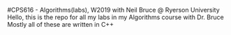 #CPS616 - Algorithms(labs), W2019 with Neil Bruce @ Ryerson University
Hello, this is the repo for all my labs in my Algorithms course  with Dr. Bruce
Mostly all of these are written in C++
